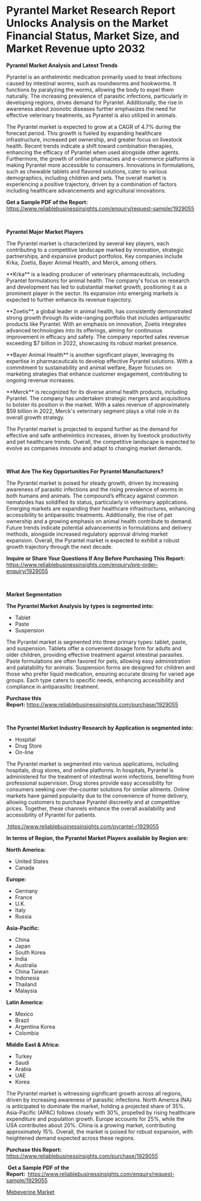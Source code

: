 <p><h1>Pyrantel Market Research Report Unlocks Analysis on the Market Financial Status, Market Size, and Market Revenue upto 2032</h1></p><p><strong>Pyrantel Market Analysis and Latest Trends</strong></p>
<p><p>Pyrantel is an anthelmintic medication primarily used to treat infections caused by intestinal worms, such as roundworms and hookworms. It functions by paralyzing the worms, allowing the body to expel them naturally. The increasing prevalence of parasitic infections, particularly in developing regions, drives demand for Pyrantel. Additionally, the rise in awareness about zoonotic diseases further emphasizes the need for effective veterinary treatments, as Pyrantel is also utilized in animals.</p><p>The Pyrantel market is expected to grow at a CAGR of 4.7% during the forecast period. This growth is fueled by expanding healthcare infrastructure, increased pet ownership, and greater focus on livestock health. Recent trends indicate a shift toward combination therapies, enhancing the efficacy of Pyrantel when used alongside other agents. Furthermore, the growth of online pharmacies and e-commerce platforms is making Pyrantel more accessible to consumers. Innovations in formulations, such as chewable tablets and flavored solutions, cater to various demographics, including children and pets. The overall market is experiencing a positive trajectory, driven by a combination of factors including healthcare advancements and agricultural innovations.</p></p>
<p><strong>Get a Sample PDF of the Report:&nbsp;</strong> <a href="https://www.reliablebusinessinsights.com/enquiry/request-sample/1929055?utm_campaign=2290&utm_medium=2&utm_source=Github&utm_content=ia&utm_term=08032025&utm_id=pyrantel">https://www.reliablebusinessinsights.com/enquiry/request-sample/1929055</a></p>
<p>&nbsp;</p>
<p><strong>Pyrantel Major Market Players</strong></p>
<p><p>The Pyrantel market is characterized by several key players, each contributing to a competitive landscape marked by innovation, strategic partnerships, and expansive product portfolios. Key companies include Krka, Zoetis, Bayer Animal Health, and Merck, among others.</p><p>**Krka** is a leading producer of veterinary pharmaceuticals, including Pyrantel formulations for animal health. The company's focus on research and development has led to substantial market growth, positioning it as a prominent player in the sector. Its expansion into emerging markets is expected to further enhance its revenue trajectory.</p><p>**Zoetis**, a global leader in animal health, has consistently demonstrated strong growth through its wide-ranging portfolio that includes antiparasitic products like Pyrantel. With an emphasis on innovation, Zoetis integrates advanced technologies into its offerings, aiming for continuous improvement in efficacy and safety. The company reported sales revenue exceeding $7 billion in 2022, showcasing its robust market presence.</p><p>**Bayer Animal Health** is another significant player, leveraging its expertise in pharmaceuticals to develop effective Pyrantel solutions. With a commitment to sustainability and animal welfare, Bayer focuses on marketing strategies that enhance customer engagement, contributing to ongoing revenue increases.</p><p>**Merck** is recognized for its diverse animal health products, including Pyrantel. The company has undertaken strategic mergers and acquisitions to bolster its position in the market. With a sales revenue of approximately $59 billion in 2022, Merck's veterinary segment plays a vital role in its overall growth strategy.</p><p>The Pyrantel market is projected to expand further as the demand for effective and safe anthelmintics increases, driven by livestock productivity and pet healthcare trends. Overall, the competitive landscape is expected to evolve as companies innovate and adapt to changing market demands.</p></p>
<p>&nbsp;</p>
<p><strong>What Are The Key Opportunities For Pyrantel Manufacturers?</strong></p>
<p><p>The Pyrantel market is poised for steady growth, driven by increasing awareness of parasitic infections and the rising prevalence of worms in both humans and animals. The compound’s efficacy against common nematodes has solidified its status, particularly in veterinary applications. Emerging markets are expanding their healthcare infrastructures, enhancing accessibility to antiparasitic treatments. Additionally, the rise of pet ownership and a growing emphasis on animal health contribute to demand. Future trends indicate potential advancements in formulations and delivery methods, alongside increased regulatory approval driving market expansion. Overall, the Pyrantel market is expected to exhibit a robust growth trajectory through the next decade.</p></p>
<p><strong>Inquire or Share Your Questions If Any Before Purchasing This Report:</strong> <a href="https://www.reliablebusinessinsights.com/enquiry/pre-order-enquiry/1929055?utm_campaign=2290&utm_medium=2&utm_source=Github&utm_content=ia&utm_term=08032025&utm_id=pyrantel">https://www.reliablebusinessinsights.com/enquiry/pre-order-enquiry/1929055</a></p>
<p>&nbsp;</p>
<p><strong>Market Segmentation</strong></p>
<p><strong>The Pyrantel Market Analysis by types is segmented into:</strong></p>
<p><ul><li>Tablet</li><li>Paste</li><li>Suspension</li></ul></p>
<p><p>The Pyrantel market is segmented into three primary types: tablet, paste, and suspension. Tablets offer a convenient dosage form for adults and older children, providing effective treatment against intestinal parasites. Paste formulations are often favored for pets, allowing easy administration and palatability for animals. Suspension forms are designed for children and those who prefer liquid medication, ensuring accurate dosing for varied age groups. Each type caters to specific needs, enhancing accessibility and compliance in antiparasitic treatment.</p></p>
<p><strong>Purchase this Report:&nbsp;</strong><a href="https://www.reliablebusinessinsights.com/purchase/1929055?utm_campaign=2290&utm_medium=2&utm_source=Github&utm_content=ia&utm_term=08032025&utm_id=pyrantel">https://www.reliablebusinessinsights.com/purchase/1929055</a></p>
<p>&nbsp;</p>
<p><strong>The Pyrantel Market Industry Research by Application is segmented into:</strong></p>
<p><ul><li>Hospital</li><li>Drug Store</li><li>On-line</li></ul></p>
<p><p>The Pyrantel market is segmented into various applications, including hospitals, drug stores, and online platforms. In hospitals, Pyrantel is administered for the treatment of intestinal worm infections, benefiting from professional supervision. Drug stores provide easy accessibility for consumers seeking over-the-counter solutions for similar ailments. Online markets have gained popularity due to the convenience of home delivery, allowing customers to purchase Pyrantel discreetly and at competitive prices. Together, these channels enhance the overall availability and accessibility of Pyrantel for patients.</p></p>
<p><a href="https://www.reliablebusinessinsights.com/pyrantel-r1929055?utm_campaign=2290&utm_medium=2&utm_source=Github&utm_content=ia&utm_term=08032025&utm_id=pyrantel">&nbsp;https://www.reliablebusinessinsights.com/pyrantel-r1929055</a></p>
<p><strong>In terms of Region, the Pyrantel Market Players available by Region are:</strong></p>
<p>
    <p> <strong> North America: </strong>
        <ul>
            <li>United States</li>
            <li>Canada</li>
        </ul>
        </p> 
    <p> <strong> Europe: </strong>
        <ul>
            <li>Germany</li>
            <li>France</li>
            <li>U.K.</li>
            <li>Italy</li>
            <li>Russia</li>
        </ul>
        </p> 
    <p> <strong> Asia-Pacific: </strong>
        <ul>
            <li>China</li>
            <li>Japan</li>
            <li>South Korea</li>
            <li>India</li>
            <li>Australia</li>
            <li>China Taiwan</li>
            <li>Indonesia</li>
            <li>Thailand</li>
            <li>Malaysia</li>
        </ul>
        </p> 
    <p> <strong> Latin America: </strong>
        <ul>
            <li>Mexico</li>
            <li>Brazil</li>
            <li>Argentina Korea</li>
            <li>Colombia</li>
        </ul>
        </p> 
    <p> <strong> Middle East & Africa: </strong>
        <ul>
            <li>Turkey</li>
            <li>Saudi</li>
            <li>Arabia</li>
            <li>UAE</li>
            <li>Korea</li>
        </ul>
    </p>
    </p>
<p><p>The Pyrantel market is witnessing significant growth across all regions, driven by increasing awareness of parasitic infections. North America (NA) is anticipated to dominate the market, holding a projected share of 35%. Asia-Pacific (APAC) follows closely with 30%, propelled by rising healthcare expenditure and population growth. Europe accounts for 25%, while the USA contributes about 20%. China is a growing market, contributing approximately 15%. Overall, the market is poised for robust expansion, with heightened demand expected across these regions.</p></p>
<p><strong>Purchase this Report: </strong><a href="https://www.reliablebusinessinsights.com/purchase/1929055?utm_campaign=2290&utm_medium=2&utm_source=Github&utm_content=ia&utm_term=08032025&utm_id=pyrantel">https://www.reliablebusinessinsights.com/purchase/1929055</a></p>
<p>&nbsp;<strong>Get a Sample PDF of the Report:&nbsp;&nbsp;</strong><a href="https://www.reliablebusinessinsights.com/enquiry/request-sample/1929055?utm_campaign=2290&utm_medium=2&utm_source=Github&utm_content=ia&utm_term=08032025&utm_id=pyrantel">https://www.reliablebusinessinsights.com/enquiry/request-sample/1929055</a></p>
<p><strong></strong></p>
<p><p><a href="https://github.com/klindsey95/Market-Research-Report-List-1/blob/main/mebeverine-market.md?utm_campaign=2290&utm_medium=2&utm_source=Github&utm_content=ia&utm_term=08032025&utm_id=pyrantel">Mebeverine Market</a></p></p>